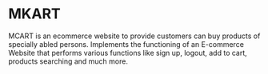 # MKART
MCART is an ecommerce website to provide customers can buy products of specially abled persons.
Implements the functioning of an E-commerce Website that performs various functions like sign up, logout, add to cart, products searching and much more.
